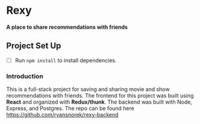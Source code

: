 # Rexy
**A place to share recommendations with friends**

## Project Set Up

- [ ] Run `npm install` to install dependencies.

### Introduction

This is a full-stack project for saving and sharing movie and show recommendations with friends. The frontend for this project was built using **React** and organized with **Redux/thunk**. The backend was built with Node, Express, and Postgres. The repo can be found here https://github.com/ryansnorek/rexy-backend

